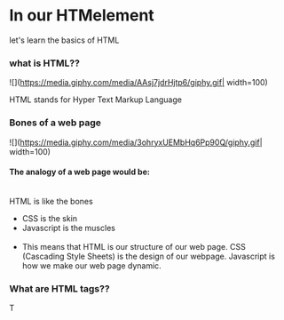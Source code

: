 # In our HTMelement
let's learn the basics of HTML

### what is HTML??

![](https://media.giphy.com/media/AAsj7jdrHjtp6/giphy.gif| width=100)

HTML stands for Hyper Text Markup Language

### Bones of a web page 
![](https://media.giphy.com/media/3ohryxUEMbHq6Pp90Q/giphy.gif| width=100)

#### The analogy of a web page would be:<br/><br/>
HTML is like the bones<br/>
- CSS is the skin<br/> 
- Javascript is the muscles<br/><br/>
- This means that HTML is our structure of our web page. CSS (Cascading Style Sheets) is the design of our webpage. Javascript is how we make our web page dynamic. 

### What are HTML tags??

T

